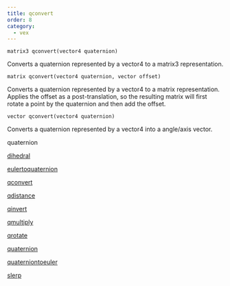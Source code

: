 ```yaml
---
title: qconvert
order: 8
category:
  - vex
---
```


`matrix3 qconvert(vector4 quaternion)`

Converts a quaternion represented by a vector4 to a matrix3 representation.

`matrix qconvert(vector4 quaternion, vector offset)`

Converts a quaternion represented by a vector4 to a matrix representation.
Applies the offset as a post-translation, so the resulting matrix will
first rotate a point by the quaternion and then add the offset.

`vector qconvert(vector4 quaternion)`

Converts a quaternion represented by a vector4 into a angle/axis vector.


quaternion

[dihedral](dihedral.html)

[eulertoquaternion](eulertoquaternion.html)

[qconvert](qconvert.html)

[qdistance](qdistance.html)

[qinvert](qinvert.html)

[qmultiply](qmultiply.html)

[qrotate](qrotate.html)

[quaternion](quaternion.html)

[quaterniontoeuler](quaterniontoeuler.html)

[slerp](slerp.html)
